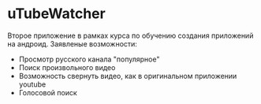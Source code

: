 # uTubeWatcher
Второе приложение в рамках курса по обучению создания приложений на андроид.
Заявленые возможности:
* Просмотр русского канала "популярное"   
* Поиск произвольного видео
* Возможность свернуть видео, как в оригинальном приложении youtube
* Голосовой поиск
